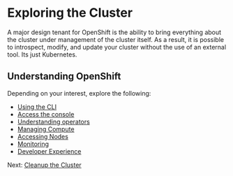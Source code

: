 # Exploring the Cluster

A major design tenant for OpenShift is the ability to bring everything about the cluster under
management of the cluster itself.  As a result, it is possible to introspect, modify, and update
your cluster without the use of an external tool.  Its just Kubernetes.

## Understanding OpenShift

Depending on your interest, explore the following:

- [Using the CLI](cli/01-accessing.md)
- [Access the console](console/01-accessing.md)
- [Understanding operators](operators/01-understanding-operators.md)
- [Managing Compute](compute/01-managing-compute.md)
- [Accessing Nodes](nodes/01-operating-system.md)
- [Monitoring](monitoring/01-cluster-monitoring.md)
- [Developer Experience](developer-experience/01-developer-experience.md)

Next: [Cleanup the Cluster](04-cleanup.md)